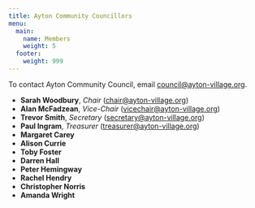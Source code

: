 ```yaml
---
title: Ayton Community Councillors
menu:
  main:
    name: Members
    weight: 5
  footer:
    weight: 999
---
```


To contact Ayton Community Council, email <council@ayton-village.org>.

* **Sarah Woodbury**, *Chair* (<chair@ayton-village.org>)
* **Alan McFadzean**, *Vice-Chair* (<vicechair@ayton-village.org>)
* **Trevor Smith**, *Secretary* (<secretary@ayton-village.org>)
* **Paul Ingram**, *Treasurer* (<treasurer@ayton-village.org>)
* **Margaret Carey**
* **Alison Currie**
* **Toby Foster**
* **Darren Hall**
* **Peter Hemingway**
* **Rachel Hendry**
* **Christopher Norris**
* **Amanda Wright**
